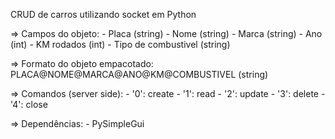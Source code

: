 CRUD de carros utilizando socket em Python

=> Campos do objeto: 
    - Placa (string)
    - Nome  (string)
    - Marca (string)
    - Ano   (int)
    - KM rodados (int)
    - Tipo de combustivel (string)

=> Formato do objeto empacotado: PLACA@NOME@MARCA@ANO@KM@COMBUSTIVEL (string)

=> Comandos (server side):
    - '0': create
    - '1': read
    - '2': update
    - '3': delete
    - '4': close

=> Dependências:
    - PySimpleGui
